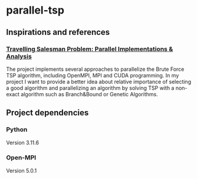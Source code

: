 # parallel-tsp

## Inspirations and references

### [Travelling Salesman Problem: Parallel Implementations & Analysis](https://arxiv.org/pdf/2205.14352.pdf)
The project implements several approaches to parallelize the Brute Force TSP algorithm, including OpenMPI, MPI and CUDA programming.
In my project I want to provide a better idea about relative importance of selecting a good algorithm and parallelizing an algorithm by solving TSP with
a non-exact algorithm such as Branch&Bound or Genetic Algorithms.  

## Project dependencies

### Python
Version 3.11.6

### Open-MPI
Version 5.0.1
